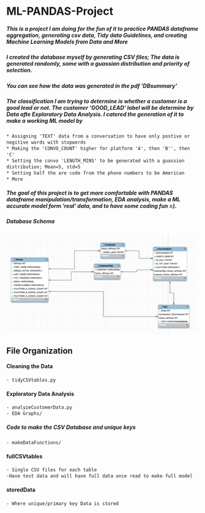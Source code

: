 # ML-PANDAS-Project

##### This is a project I am doing for the fun of it to practice PANDAS dataframe aggregation, generating csv data, Tidy data Guidelines, and creating Machine Learning Models from Data and More

##### I created the database myself by generating CSV files; The data is generated randomly, some with a guassian distribution and priority of selection.

##### You can see how the data was generated in the pdf 'DBsummary'

##### The classification I am trying to determine is whether a customer is a good lead or not. The customer 'GOOD_LEAD' label will be determine by Data afte Exploratory Data Analysis. I catered the generation of it to make a working ML model by
	* Assigning 'TEXT' data from a conversation to have only postive or negitive words with stopwords
	* Making the 'CONVO_COUNT' higher for platform 'A', then 'B'', then 'C'
	* Setting the convo 'LENGTH_MINS' to be generated with a guassion distribution; Mean=5, std=5
	* Setting half the are code from the phone numbers to be American
	* More

##### The goal of this project is to get more comfortable with PANDAS dataframe manipulation/transformation, EDA analysis, make a ML accurate model form 'real' data, and to have some coding fun =).

##### Database Schema
 ![](https://github.com/WolfCoder22/ML-PANDAS-Project/blob/master/DBschema.png "Logo Title Text 1")

## File Organization

#### Cleaning the Data
	- tidyCSVtables.py

#### Exploratory Data Analysis
    - analyzeCustomerData.py
    - EDA Graphs/

##### Code to make the CSV Database and unique keys
	- makeDataFunctions/

#### fullCSVtables
	- Single CSV files for each table
	-Have test data and will have full data once read to make full model

#### storedData
	- Where unique/primary key Data is stored


